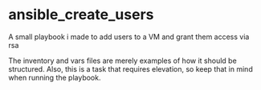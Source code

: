 # ansible_create_users
A small playbook i made to add users to a VM and grant them access via rsa

The inventory and vars files are merely examples of how it should be structured.
Also, this is a task that requires elevation, so keep that in mind when running the playbook.

